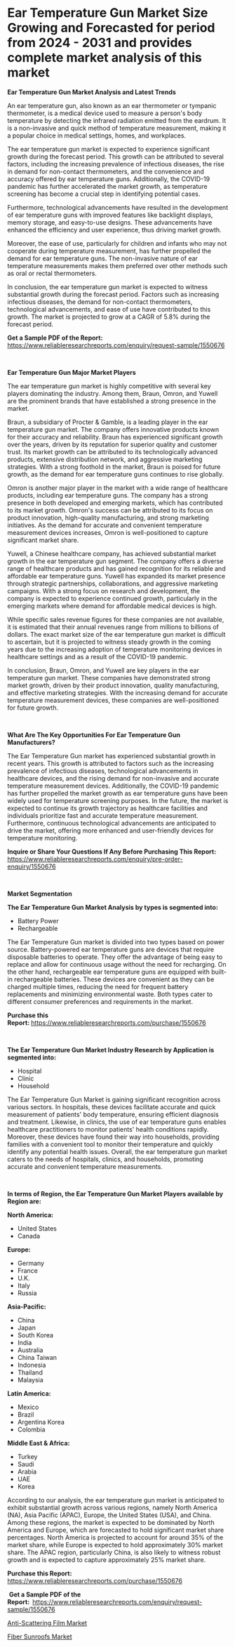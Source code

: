 <p><h1>Ear Temperature Gun Market Size Growing and Forecasted for period from 2024 - 2031 and provides complete market analysis of this market</h1></p><p><strong>Ear Temperature Gun Market Analysis and Latest Trends</strong></p>
<p><p>An ear temperature gun, also known as an ear thermometer or tympanic thermometer, is a medical device used to measure a person's body temperature by detecting the infrared radiation emitted from the eardrum. It is a non-invasive and quick method of temperature measurement, making it a popular choice in medical settings, homes, and workplaces.</p><p>The ear temperature gun market is expected to experience significant growth during the forecast period. This growth can be attributed to several factors, including the increasing prevalence of infectious diseases, the rise in demand for non-contact thermometers, and the convenience and accuracy offered by ear temperature guns. Additionally, the COVID-19 pandemic has further accelerated the market growth, as temperature screening has become a crucial step in identifying potential cases.</p><p>Furthermore, technological advancements have resulted in the development of ear temperature guns with improved features like backlight displays, memory storage, and easy-to-use designs. These advancements have enhanced the efficiency and user experience, thus driving market growth.</p><p>Moreover, the ease of use, particularly for children and infants who may not cooperate during temperature measurement, has further propelled the demand for ear temperature guns. The non-invasive nature of ear temperature measurements makes them preferred over other methods such as oral or rectal thermometers.</p><p>In conclusion, the ear temperature gun market is expected to witness substantial growth during the forecast period. Factors such as increasing infectious diseases, the demand for non-contact thermometers, technological advancements, and ease of use have contributed to this growth. The market is projected to grow at a CAGR of 5.8% during the forecast period.</p></p>
<p><strong>Get a Sample PDF of the Report:&nbsp;</strong> <a href="https://www.reliableresearchreports.com/enquiry/request-sample/1550676">https://www.reliableresearchreports.com/enquiry/request-sample/1550676</a></p>
<p>&nbsp;</p>
<p><strong>Ear Temperature Gun Major Market Players</strong></p>
<p><p>The ear temperature gun market is highly competitive with several key players dominating the industry. Among them, Braun, Omron, and Yuwell are the prominent brands that have established a strong presence in the market.</p><p>Braun, a subsidiary of Procter & Gamble, is a leading player in the ear temperature gun market. The company offers innovative products known for their accuracy and reliability. Braun has experienced significant growth over the years, driven by its reputation for superior quality and customer trust. Its market growth can be attributed to its technologically advanced products, extensive distribution network, and aggressive marketing strategies. With a strong foothold in the market, Braun is poised for future growth, as the demand for ear temperature guns continues to rise globally. </p><p>Omron is another major player in the market with a wide range of healthcare products, including ear temperature guns. The company has a strong presence in both developed and emerging markets, which has contributed to its market growth. Omron's success can be attributed to its focus on product innovation, high-quality manufacturing, and strong marketing initiatives. As the demand for accurate and convenient temperature measurement devices increases, Omron is well-positioned to capture significant market share.</p><p>Yuwell, a Chinese healthcare company, has achieved substantial market growth in the ear temperature gun segment. The company offers a diverse range of healthcare products and has gained recognition for its reliable and affordable ear temperature guns. Yuwell has expanded its market presence through strategic partnerships, collaborations, and aggressive marketing campaigns. With a strong focus on research and development, the company is expected to experience continued growth, particularly in the emerging markets where demand for affordable medical devices is high.</p><p>While specific sales revenue figures for these companies are not available, it is estimated that their annual revenues range from millions to billions of dollars. The exact market size of the ear temperature gun market is difficult to ascertain, but it is projected to witness steady growth in the coming years due to the increasing adoption of temperature monitoring devices in healthcare settings and as a result of the COVID-19 pandemic.</p><p>In conclusion, Braun, Omron, and Yuwell are key players in the ear temperature gun market. These companies have demonstrated strong market growth, driven by their product innovation, quality manufacturing, and effective marketing strategies. With the increasing demand for accurate temperature measurement devices, these companies are well-positioned for future growth.</p></p>
<p>&nbsp;</p>
<p><strong>What Are The Key Opportunities For Ear Temperature Gun Manufacturers?</strong></p>
<p><p>The Ear Temperature Gun market has experienced substantial growth in recent years. This growth is attributed to factors such as the increasing prevalence of infectious diseases, technological advancements in healthcare devices, and the rising demand for non-invasive and accurate temperature measurement devices. Additionally, the COVID-19 pandemic has further propelled the market growth as ear temperature guns have been widely used for temperature screening purposes. In the future, the market is expected to continue its growth trajectory as healthcare facilities and individuals prioritize fast and accurate temperature measurement. Furthermore, continuous technological advancements are anticipated to drive the market, offering more enhanced and user-friendly devices for temperature monitoring.</p></p>
<p><strong>Inquire or Share Your Questions If Any Before Purchasing This Report:</strong> <a href="https://www.reliableresearchreports.com/enquiry/pre-order-enquiry/1550676">https://www.reliableresearchreports.com/enquiry/pre-order-enquiry/1550676</a></p>
<p>&nbsp;</p>
<p><strong>Market Segmentation</strong></p>
<p><strong>The Ear Temperature Gun Market Analysis by types is segmented into:</strong></p>
<p><ul><li>Battery Power</li><li>Rechargeable</li></ul></p>
<p><p>The Ear Temperature Gun market is divided into two types based on power source. Battery-powered ear temperature guns are devices that require disposable batteries to operate. They offer the advantage of being easy to replace and allow for continuous usage without the need for recharging. On the other hand, rechargeable ear temperature guns are equipped with built-in rechargeable batteries. These devices are convenient as they can be charged multiple times, reducing the need for frequent battery replacements and minimizing environmental waste. Both types cater to different consumer preferences and requirements in the market.</p></p>
<p><strong>Purchase this Report:&nbsp;</strong><a href="https://www.reliableresearchreports.com/purchase/1550676">https://www.reliableresearchreports.com/purchase/1550676</a></p>
<p>&nbsp;</p>
<p><strong>The Ear Temperature Gun Market Industry Research by Application is segmented into:</strong></p>
<p><ul><li>Hospital</li><li>Clinic</li><li>Household</li></ul></p>
<p><p>The Ear Temperature Gun Market is gaining significant recognition across various sectors. In hospitals, these devices facilitate accurate and quick measurement of patients' body temperature, ensuring efficient diagnosis and treatment. Likewise, in clinics, the use of ear temperature guns enables healthcare practitioners to monitor patients' health conditions rapidly. Moreover, these devices have found their way into households, providing families with a convenient tool to monitor their temperature and quickly identify any potential health issues. Overall, the ear temperature gun market caters to the needs of hospitals, clinics, and households, promoting accurate and convenient temperature measurements.</p></p>
<p>&nbsp;</p>
<p><strong>In terms of Region, the Ear Temperature Gun Market Players available by Region are:</strong></p>
<p>
    <p> <strong> North America: </strong>
        <ul>
            <li>United States</li>
            <li>Canada</li>
        </ul>
        </p> 
    <p> <strong> Europe: </strong>
        <ul>
            <li>Germany</li>
            <li>France</li>
            <li>U.K.</li>
            <li>Italy</li>
            <li>Russia</li>
        </ul>
        </p> 
    <p> <strong> Asia-Pacific: </strong>
        <ul>
            <li>China</li>
            <li>Japan</li>
            <li>South Korea</li>
            <li>India</li>
            <li>Australia</li>
            <li>China Taiwan</li>
            <li>Indonesia</li>
            <li>Thailand</li>
            <li>Malaysia</li>
        </ul>
        </p> 
    <p> <strong> Latin America: </strong>
        <ul>
            <li>Mexico</li>
            <li>Brazil</li>
            <li>Argentina Korea</li>
            <li>Colombia</li>
        </ul>
        </p> 
    <p> <strong> Middle East & Africa: </strong>
        <ul>
            <li>Turkey</li>
            <li>Saudi</li>
            <li>Arabia</li>
            <li>UAE</li>
            <li>Korea</li>
        </ul>
    </p>
    </p>
<p><p>According to our analysis, the ear temperature gun market is anticipated to exhibit substantial growth across various regions, namely North America (NA), Asia Pacific (APAC), Europe, the United States (USA), and China. Among these regions, the market is expected to be dominated by North America and Europe, which are forecasted to hold significant market share percentages. North America is projected to account for around 35% of the market share, while Europe is expected to hold approximately 30% market share. The APAC region, particularly China, is also likely to witness robust growth and is expected to capture approximately 25% market share.</p></p>
<p><strong>Purchase this Report: </strong><a href="https://www.reliableresearchreports.com/purchase/1550676">https://www.reliableresearchreports.com/purchase/1550676</a></p>
<p>&nbsp;<strong>Get a Sample PDF of the Report:&nbsp;&nbsp;</strong><a href="https://www.reliableresearchreports.com/enquiry/request-sample/1550676">https://www.reliableresearchreports.com/enquiry/request-sample/1550676</a></p>
<p><strong></strong></p>
<p><p><a href="https://issuu.com/reportprime-2/docs/anti-scattering-film-market-size-2030.pptx">Anti-Scattering Film Market</a></p><p><a href="https://issuu.com/reportprime-2/docs/fiber-sunroofs-market-size-2030.pptx">Fiber Sunroofs Market</a></p></p>